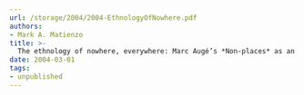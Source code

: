 ```yaml
---
url: /storage/2004/2004-EthnologyOfNowhere.pdf
authors:
- Mark A. Matienzo
title: >-
  The ethnology of nowhere, everywhere: Marc Augé’s *Non-places* as an analytical tool for supermodern ahistory and transience
date: 2004-03-01
tags:
- unpublished
---
```

